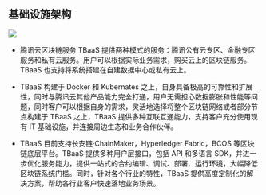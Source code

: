 ## 基础设施架构
![](https://main.qcloudimg.com/raw/36f119caa39a3b99d95905d6eca3824e.png)

-	腾讯云区块链服务 TBaaS 提供两种模式的服务：腾讯公有云专区、金融专区服务和私有云服务。用户可以根据实际业务需求，购买云上的区块链服务。TBaaS 也支持将系统搭建在自建数据中心或私有云上。

- TBaaS 构建于 Docker 和 Kubernates 之上，自身具备极高的可靠性和扩展性，同时与腾讯云其他产品能力完全打通，用户无需担心数据膨胀和性能等问题，同时客户可以根据自身的需求，灵活地选择将整个区块链网络或者部分节点构建于 TBaaS 之上，TBaaS 提供多种互联互通能力，支持客户充分使用现有 IT 基础设施，并连接周边生态和业务合作伙伴。

- TBaaS 目前支持长安链·ChainMaker，Hyperledger Fabric，BCOS 等区块链底层平台。TBaaS 提供多种用户层接口，包括 API 和多语言 SDK，并进一步优化服务能力，提供一站式的合约编辑、调试、部署、运行环境，大幅降低区块链系统门槛。同时，针对各个行业的特性，TBaaS 提供高度定制化的解决方案，帮助各行业客户快速落地业务场景。
